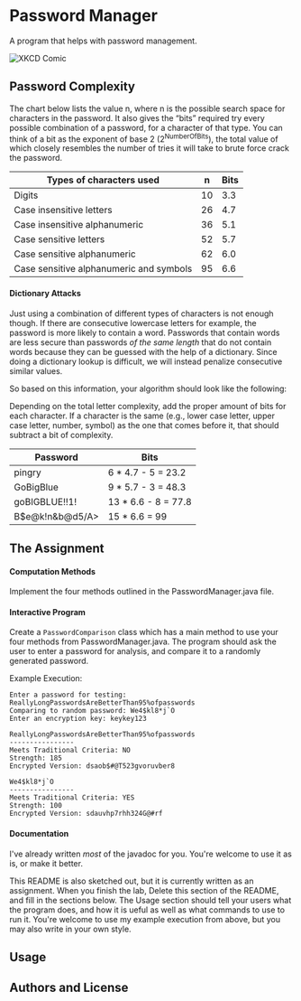 
Password Manager
================

A program that helps with password management. 


![XKCD Comic](http://imgs.xkcd.com/comics/password_strength.png)

Password Complexity
-------------------------

The chart below lists the value n, where n is the possible search space for characters in the password. It also gives the “bits” required try every possible combination of a password, for a character of that type. You can think of a bit as the exponent of base 2 (2<sup>NumberOfBits</sup>), the total value of which closely resembles the number of tries it will take to brute force crack the password. 


| Types of characters used                |  n  | Bits |
| ------------------------                | --- | ---- |
| Digits                                  | 10  | 3.3  |
| Case insensitive letters                | 26  | 4.7  |
| Case insensitive alphanumeric           | 36  | 5.1  |
| Case sensitive letters                  | 52  | 5.7  |
| Case sensitive alphanumeric             | 62  | 6.0  |
| Case sensitive alphanumeric and symbols | 95  | 6.6  |


#### Dictionary Attacks
Just using a combination of different types of characters is not enough though. If there are consecutive lowercase letters for example, the password is more likely to contain a word. Passwords that contain words are less secure than passwords *of the same length* that do not contain words because they can be guessed with the help of a dictionary. Since doing a dictionary lookup is difficult, we will instead penalize consecutive similar values.


So based on this information, your algorithm should look like the following:


Depending on the total letter complexity, add the proper amount of bits for each character. If a character is the same (e.g., lower case letter, upper case letter, number, symbol) as the one that comes before it, that should subtract a bit of complexity. 


| Password        | Bits |
| --------        | ---- |
| pingry          | 6 * 4.7 - 5 = 23.2  |
| GoBigBlue       | 9 * 5.7 - 3 = 48.3  |
| goBIGBLUE!!1!   | 13 * 6.6 - 8 = 77.8 |
| B$e@k!n&b@d5/A> | 15 * 6.6 = 99       |


The Assignment
--------------
#### Computation Methods
Implement the four methods outlined in the PasswordManager.java file.

#### Interactive Program
Create a `PasswordComparison` class which has a main method to use your four methods from PasswordManager.java. The program should ask the user to enter a password for analysis, and compare it to a randomly generated password.

Example Execution:
```
Enter a password for testing: ReallyLongPasswordsAreBetterThan95%ofpasswords
Comparing to random password: We4$kl8*j`O
Enter an encryption key: keykey123

ReallyLongPasswordsAreBetterThan95%ofpasswords
----------------
Meets Traditional Criteria: NO
Strength: 185
Encrypted Version: dsaob$#@T523gvoruvber8

We4$kl8*j`O
----------------
Meets Traditional Criteria: YES
Strength: 100
Encrypted Version: sdauvhp7rhh324G@#rf
```

#### Documentation
I've already written *most* of the javadoc for you. You're welcome to use it as is, or make it better.

This README is also sketched out, but it is currently written as an assignment. When you finish the lab, Delete this section of the README, and fill in the sections below. The Usage section should tell your users what the program does, and how it is ueful as well as what commands to use to run it. You're welcome to use my example execution from above, but you may also write in your own style.

Usage
-----

Authors and License
-------------------

